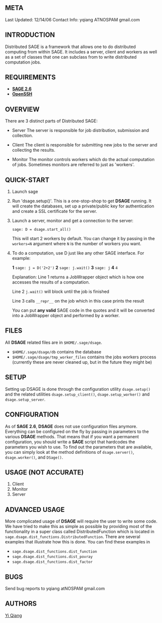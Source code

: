 META
----

Last Updated: 12/14/06
Contact Info: yqiang ATNOSPAM gmail.com


INTRODUCTION
------------

Distributed SAGE is a framework that allows one to do distributed
computing from within SAGE. It includes a server, client and workers as
well as a set of classes that one can subclass from to write distributed
computation jobs.


REQUIREMENTS
------------

* [**SAGE 2.6**](http://www.sagemath.org)
* [**OpenSSH**](http://www.openssh.org)


OVERVIEW
--------

There are 3 distinct parts of Distributed SAGE:

-   Server
    The server is responsible for job distribution, submission and
    collection.

-   Client
    The client is responsible for submitting new jobs to the server
    and collecting the results.

-   Monitor
    The monitor controls workers which do the actual computation of
    jobs. Sometimes monitors are referred to just as 'workers'.


QUICK-START
-----------

1.  Launch sage
2.  Run 'dsage.setup()'. This is a one-stop-shop to get **DSAGE** running.
    It will create the databases, set up a private/public key for
    authentication and create a SSL certificate for the server.
3.  Launch a server, monitor and get a connection to the server:

    `sage: D = dsage.start_all()`

    This will start 2 workers by default.  You can change it by passing in the
    `workers=N` argument where `N` is the number of workers you want.
4.  To do a computation, use D just like any other SAGE interface. For
    example:

    **1**   `sage: j = D('2+2')`
    **2**   `sage: j.wait()`
    **3**   `sage: j`
    **4**   `4`

    Explanation:
    Line 1 returns a JobWrapper object which is how one accesses the
    results of a computation.

    Line 2 `j.wait()` will block until the job is finished

    Line 3 calls `__repr__` on the job which in this case prints the result

    You can put **any valid** SAGE code in the quotes and it will be
    converted into a JobWrapper object and performed by a worker.


FILES
-----

All **DSAGE** related files are in `$HOME/.sage/dsage`.

* `$HOME/.sage/dsage/db` contains the database
* `$HOME/.sage/dsage/tmp_worker_files` contains the jobs workers process
  (currently these are never cleaned up, but in the future they might be)


SETUP
-----

Setting up DSAGE is done through the configuration utility `dsage.setup()` and
the related utilities `dsage.setup_client()`, `dsage.setup_worker()` and
`dsage.setup_server`.


CONFIGURATION
-------------

As of **SAGE 2.6**, **DSAGE** does not use configuration files anymore.
Everything can be configured on the fly by passing in parameters to the
various **DSAGE** methods. That means that if you want a permanent
configuration, you should write a **SAGE** script that hardcodes the
parameters you wish to use.
To find out the parameters that are available, you can simply look at the
method definitions of `dsage.server()`, `dsage.worker()`, and `DSage()`.


USAGE (NOT ACCURATE)
-----

1.  Client
2.  Monitor
3.  Server


ADVANCED USAGE
--------------

More complicated usage of **DSAGE** will require the user to write some code.
We have tried to make this as simple as possible by providing most of the
functionality in a super class called DistributedFunction which is located in
`sage.dsage.dist_functions.DistributedFunction`.
There are several examples that illustrate how this is done.  You can find
these examples in

- `sage.dsage.dist_functions.dist_function`
- `sage.dsage.dist_functions.dist_povray`
- `sage.dsage.dist_functions.dist_factor`


BUGS
----
Send bug reports to yqiang atNOSPAM gmail.com

AUTHORS
-------
[Yi Qiang](http://www.yiqiang.org)
